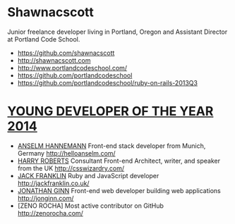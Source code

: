 Shawnacscott
============
 Junior freelance developer living in Portland, Oregon and Assistant Director at Portland Code School.
  - https://github.com/shawnacscott
  - http://shawnacscott.com
  - http://www.portlandcodeschool.com/
  - https://github.com/portlandcodeschool
  - https://github.com/portlandcodeschool/ruby-on-rails-2013Q3
  
[YOUNG DEVELOPER OF THE YEAR 2014]
================================
  - [ANSELM HANNEMANN]  Front-end stack developer from Munich, Germany http://helloanselm.com/ 
  - [HARRY ROBERTS] Consultant Front-end Architect, writer, and speaker from the UK http://csswizardry.com/
  - [JACK FRANKLIN] Ruby and JavaScript developer http://jackfranklin.co.uk/
  - [JONATHAN GINN] Front-end web developer building web applications http://jonginn.com/  
  - [ZENO ROCHA] Most active contributor on GitHub http://zenorocha.com/
  


[YOUNG DEVELOPER OF THE YEAR 2014]:https://thenetawards.com/
[ANSELM HANNEMANN]:https://thenetawards.com/vote/young-developer/anselm-hannemann/
[HARRY ROBERTS]:https://thenetawards.com/vote/young-developer/harry-roberts/
[JACK FRANKLIN]:https://thenetawards.com/vote/young-developer/jack-franklin/
[JONATHAN GINN]:https://thenetawards.com/vote/young-developer/jonathan-ginn/